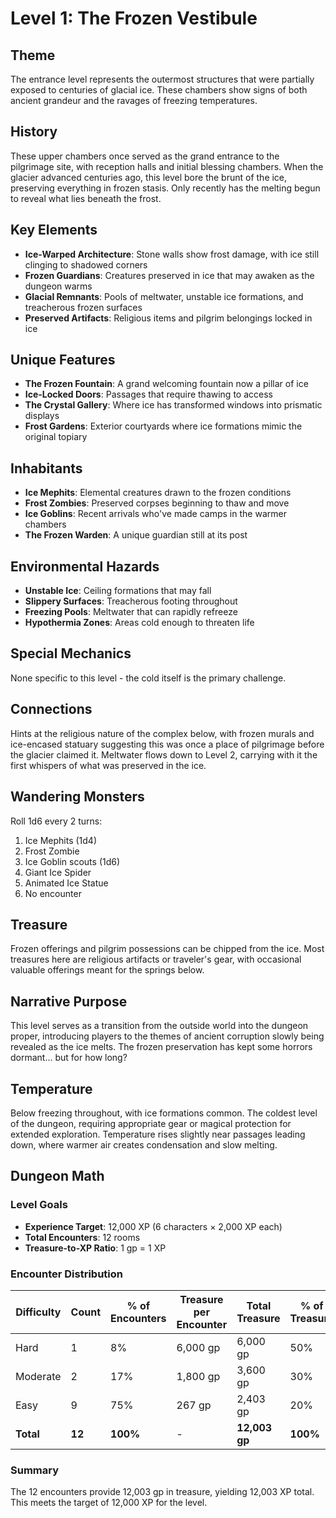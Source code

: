 # Level 1: The Frozen Vestibule

## Theme

The entrance level represents the outermost structures that were partially exposed to centuries of glacial ice. These chambers show signs of both ancient grandeur and the ravages of freezing temperatures.

## History

These upper chambers once served as the grand entrance to the pilgrimage site, with reception halls and initial blessing chambers. When the glacier advanced centuries ago, this level bore the brunt of the ice, preserving everything in frozen stasis. Only recently has the melting begun to reveal what lies beneath the frost.

## Key Elements

- **Ice-Warped Architecture**: Stone walls show frost damage, with ice still clinging to shadowed corners
- **Frozen Guardians**: Creatures preserved in ice that may awaken as the dungeon warms
- **Glacial Remnants**: Pools of meltwater, unstable ice formations, and treacherous frozen surfaces
- **Preserved Artifacts**: Religious items and pilgrim belongings locked in ice

## Unique Features

- **The Frozen Fountain**: A grand welcoming fountain now a pillar of ice
- **Ice-Locked Doors**: Passages that require thawing to access
- **The Crystal Gallery**: Where ice has transformed windows into prismatic displays
- **Frost Gardens**: Exterior courtyards where ice formations mimic the original topiary

## Inhabitants

- **Ice Mephits**: Elemental creatures drawn to the frozen conditions
- **Frost Zombies**: Preserved corpses beginning to thaw and move
- **Ice Goblins**: Recent arrivals who've made camps in the warmer chambers
- **The Frozen Warden**: A unique guardian still at its post

## Environmental Hazards

- **Unstable Ice**: Ceiling formations that may fall
- **Slippery Surfaces**: Treacherous footing throughout
- **Freezing Pools**: Meltwater that can rapidly refreeze
- **Hypothermia Zones**: Areas cold enough to threaten life

## Special Mechanics

None specific to this level - the cold itself is the primary challenge.

## Connections

Hints at the religious nature of the complex below, with frozen murals and ice-encased statuary suggesting this was once a place of pilgrimage before the glacier claimed it. Meltwater flows down to Level 2, carrying with it the first whispers of what was preserved in the ice.

## Wandering Monsters

Roll 1d6 every 2 turns:
1. Ice Mephits (1d4)
2. Frost Zombie
3. Ice Goblin scouts (1d6)
4. Giant Ice Spider
5. Animated Ice Statue
6. No encounter

## Treasure

Frozen offerings and pilgrim possessions can be chipped from the ice. Most treasures here are religious artifacts or traveler's gear, with occasional valuable offerings meant for the springs below.

## Narrative Purpose

This level serves as a transition from the outside world into the dungeon proper, introducing players to the themes of ancient corruption slowly being revealed as the ice melts. The frozen preservation has kept some horrors dormant... but for how long?

## Temperature

Below freezing throughout, with ice formations common. The coldest level of the dungeon, requiring appropriate gear or magical protection for extended exploration. Temperature rises slightly near passages leading down, where warmer air creates condensation and slow melting.

## Dungeon Math

### Level Goals
- **Experience Target**: 12,000 XP (6 characters × 2,000 XP each)
- **Total Encounters**: 12 rooms
- **Treasure-to-XP Ratio**: 1 gp = 1 XP

### Encounter Distribution
| Difficulty | Count | % of Encounters | Treasure per Encounter | Total Treasure | % of Treasure |
|------------|-------|-----------------|------------------------|----------------|---------------|
| Hard       | 1     | 8%              | 6,000 gp               | 6,000 gp       | 50%           |
| Moderate   | 2     | 17%             | 1,800 gp               | 3,600 gp       | 30%           |
| Easy       | 9     | 75%             | 267 gp                 | 2,403 gp       | 20%           |
| **Total**  | **12**| **100%**        | -                      | **12,003 gp**  | **100%**      |

### Summary
The 12 encounters provide 12,003 gp in treasure, yielding 12,003 XP total. This meets the target of 12,000 XP for the level.